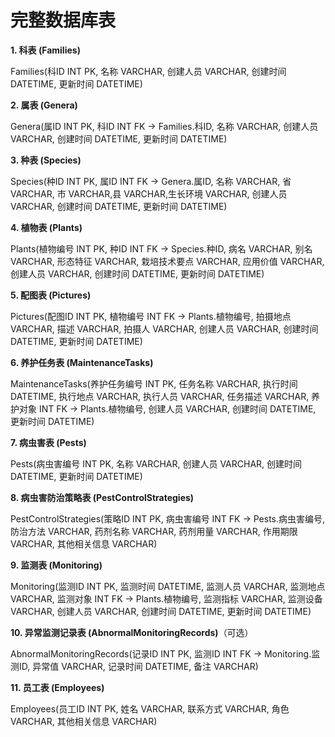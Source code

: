 # 完整数据库表

**1. 科表 (Families)**

Families(科ID INT PK, 名称 VARCHAR, 创建人员 VARCHAR, 创建时间 DATETIME, 更新时间 DATETIME)

**2. 属表 (Genera)**

Genera(属ID INT PK, 科ID INT FK -> Families.科ID, 名称 VARCHAR, 创建人员 VARCHAR, 创建时间 DATETIME, 更新时间 DATETIME)

**3. 种表 (Species)**

Species(种ID INT PK, 属ID INT FK -> Genera.属ID, 名称 VARCHAR, 省 VARCHAR, 市 VARCHAR,县 VARCHAR,生长环境 VARCHAR, 创建人员 VARCHAR, 创建时间 DATETIME, 更新时间 DATETIME)

**4. 植物表 (Plants)**

Plants(植物编号 INT PK, 种ID INT FK -> Species.种ID, 病名 VARCHAR, 别名 VARCHAR, 形态特征 VARCHAR, 栽培技术要点 VARCHAR, 应用价值 VARCHAR, 创建人员 VARCHAR, 创建时间 DATETIME, 更新时间 DATETIME)

**5. 配图表 (Pictures)**

Pictures(配图ID INT PK, 植物编号 INT FK -> Plants.植物编号, 拍摄地点 VARCHAR, 描述 VARCHAR, 拍摄人 VARCHAR, 创建人员 VARCHAR, 创建时间 DATETIME, 更新时间 DATETIME)

**6. 养护任务表 (MaintenanceTasks)**

MaintenanceTasks(养护任务编号 INT PK, 任务名称 VARCHAR, 执行时间 DATETIME, 执行地点 VARCHAR, 执行人员 VARCHAR, 任务描述 VARCHAR, 养护对象 INT FK -> Plants.植物编号, 创建人员 VARCHAR, 创建时间 DATETIME, 更新时间 DATETIME)

**7. 病虫害表 (Pests)**

Pests(病虫害编号 INT PK, 名称 VARCHAR, 创建人员 VARCHAR, 创建时间 DATETIME, 更新时间 DATETIME)

**8. 病虫害防治策略表 (PestControlStrategies)**

PestControlStrategies(策略ID INT PK, 病虫害编号 INT FK -> Pests.病虫害编号, 防治方法 VARCHAR, 药剂名称 VARCHAR, 药剂用量 VARCHAR, 作用期限 VARCHAR, 其他相关信息 VARCHAR)

**9. 监测表 (Monitoring)**

Monitoring(监测ID INT PK, 监测时间 DATETIME, 监测人员 VARCHAR, 监测地点 VARCHAR, 监测对象 INT FK -> Plants.植物编号, 监测指标 VARCHAR, 监测设备 VARCHAR, 创建人员 VARCHAR, 创建时间 DATETIME, 更新时间 DATETIME)

**10. 异常监测记录表 (AbnormalMonitoringRecords)**（可选）

AbnormalMonitoringRecords(记录ID INT PK, 监测ID INT FK -> Monitoring.监测ID, 异常值 VARCHAR, 记录时间 DATETIME, 备注 VARCHAR)

**11. 员工表 (Employees)**

Employees(员工ID INT PK, 姓名 VARCHAR, 联系方式 VARCHAR, 角色 VARCHAR, 其他相关信息 VARCHAR)
